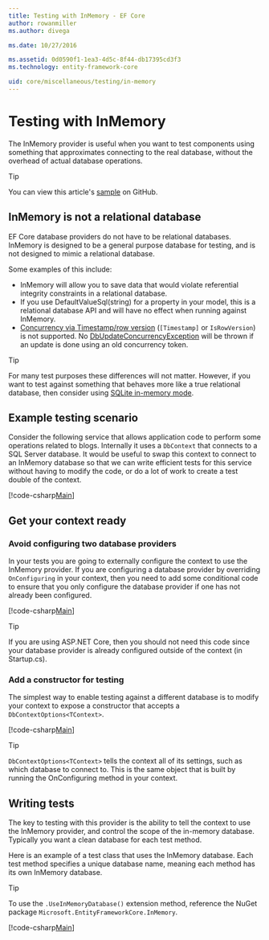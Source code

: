 ```yaml
---
title: Testing with InMemory - EF Core
author: rowanmiller
ms.author: divega

ms.date: 10/27/2016

ms.assetid: 0d0590f1-1ea3-4d5c-8f44-db17395cd3f3
ms.technology: entity-framework-core

uid: core/miscellaneous/testing/in-memory
---
```


# Testing with InMemory

The InMemory provider is useful when you want to test components using something that approximates connecting to the real database, without the overhead of actual database operations.

> [!TIP]  
> You can view this article's [sample](https://github.com/aspnet/EntityFramework.Docs/tree/master/samples/core/Miscellaneous/Testing) on GitHub.

## InMemory is not a relational database

EF Core database providers do not have to be relational databases. InMemory is designed to be a general purpose database for testing, and is not designed to mimic a relational database.

Some examples of this include:

* InMemory will allow you to save data that would violate referential integrity constraints in a relational database.
* If you use DefaultValueSql(string) for a property in your model, this is a relational database API and will have no effect when running against InMemory.
* [Concurrency via Timestamp/row version](xref://core/modeling/concurrency#timestamprow-version) (`[Timestamp]` or `IsRowVersion`) is not supported. No [DbUpdateConcurrencyException](https://docs.microsoft.com/en-us/dotnet/api/microsoft.entityframeworkcore.dbupdateconcurrencyexception) will be thrown if an update is done using an old concurrency token.

> [!TIP]  
> For many test purposes these differences will not matter. However, if you want to test against something that behaves more like a true relational database, then consider using [SQLite in-memory mode](sqlite.md).

## Example testing scenario

Consider the following service that allows application code to perform some operations related to blogs. Internally it uses a `DbContext` that connects to a SQL Server database. It would be useful to swap this context to connect to an InMemory database so that we can write efficient tests for this service without having to modify the code, or do a lot of work to create a test double of the context.

[!code-csharp[Main](../../../../samples/core/Miscellaneous/Testing/BusinessLogic/BlogService.cs)]

## Get your context ready

### Avoid configuring two database providers

In your tests you are going to externally configure the context to use the InMemory provider. If you are configuring a database provider by overriding `OnConfiguring` in your context, then you need to add some conditional code to ensure that you only configure the database provider if one has not already been configured.

[!code-csharp[Main](../../../../samples/core/Miscellaneous/Testing/BusinessLogic/BloggingContext.cs#OnConfiguring)]

> [!TIP]  
> If you are using ASP.NET Core, then you should not need this code since your database provider is already configured outside of the context (in Startup.cs).

### Add a constructor for testing

The simplest way to enable testing against a different database is to modify your context to expose a constructor that accepts a `DbContextOptions<TContext>`.

[!code-csharp[Main](../../../../samples/core/Miscellaneous/Testing/BusinessLogic/BloggingContext.cs#Constructors)]

> [!TIP]  
> `DbContextOptions<TContext>` tells the context all of its settings, such as which database to connect to. This is the same object that is built by running the OnConfiguring method in your context.

## Writing tests

The key to testing with this provider is the ability to tell the context to use the InMemory provider, and control the scope of the in-memory database. Typically you want a clean database for each test method.

Here is an example of a test class that uses the InMemory database. Each test method specifies a unique database name, meaning each method has its own InMemory database.

>[!TIP]
> To use the `.UseInMemoryDatabase()` extension method, reference the NuGet package `Microsoft.EntityFrameworkCore.InMemory`.

[!code-csharp[Main](../../../../samples/core/Miscellaneous/Testing/TestProject/InMemory/BlogServiceTests.cs)]
